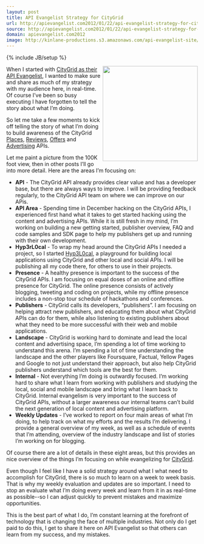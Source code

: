 ```yaml
---
layout: post
title: API Evangelist Strategy for CityGrid
url: http://apievangelist.com2012/01/22/api-evangelist-strategy-for-citygrid/
source: http://apievangelist.com2012/01/22/api-evangelist-strategy-for-citygrid/
domain: apievangelist.com2012
image: http://kinlane-productions.s3.amazonaws.com/api-evangelist-site/blog/CityGrid.png
---
```

{% include JB/setup %}<p>
     <img src="http://kinlane-productions.s3.amazonaws.com/citygrid/CityGrid.png"  width="250" align="right" />
</p>
<p>
     When I started with <a title="CityGrid API Evangelist" href="http://www.citygridmedia.com/developer/blog/citygrid-api-evangelist/">CityGrid as their API Evangelist</a>, I wanted to make sure and share as much of my strategy with my audience here, in real-time. Of course I’ve been so busy executing I have forgotten to tell the story about what I’m doing.
</p>
<p>
     So let me take a few moments to kick off telling the story of what I’m doing to build awareness of the CityGrid <a title="places" href="http://docs.citygridmedia.com/display/citygridv2/Places+API">Places</a>, <a title="reviews" href="http://docs.citygridmedia.com/display/citygridv2/Reviews+API">Reviews</a>, <a title="offers" href="http://docs.citygridmedia.com/display/citygridv2/Offers+API">Offers</a> and <a title="advertising" href="http://docs.citygridmedia.com/display/citygridv2/Ads+by+CityGrid">Advertising</a> APIs.
</p>
<p>
     Let me paint a picture from the 100K foot view, then in other posts I’ll go into more detail. Here are the areas I’m focusing on:
</p>
<ul>
     <li>
          <strong>API</strong> - The CityGrid API already provides clear value and has a developer base, but there are always ways to improve. I will be providing feedback regularly, to the CityGrid API team on where we can improve on our APis.
     </li>
     <li>
          <strong>API Area</strong> - Spending time in December hacking on the CityGrid APIs, I experienced first hand what it takes to get started hacking using the content and advertising APIs. While it is still fresh in my mind, I’m working on building a new getting started, publisher overview, FAQ and code samples and SDK page to help my publishers get up and running with their own development.
     </li>
     <li>
          <strong>Hyp3rL0cal</strong> - To wrap my head around the CityGrid APIs I needed a project, so I started <a title="Hyp3rL0cal" href="http://hyp3rl0cal.com">Hyp3L0cal</a>, a playground for building local applications using CityGrid and other local and social APIs. I will be publishing all my code there, for others to use in their projects.
     </li>
     <li>
          <strong>Presence</strong> - A healthy presence is important to the success of the CityGrid APIs. I am focusing on equal doses of an online and offline presence for CityGrid. The online presence consists of actively blogging, tweeting and coding on projects, while my offline presence includes a non-stop tour schedule of hackathons and conferences.
     </li>
     <li>
          <strong>Publishers</strong> - CityGrid calls its developers, “publishers”. I am focusing on helping attract new publishers, and educating them about what CityGrid APIs can do for them, while also listening to existing publishers about what they need to be more successful with their web and mobile applications.
     </li>
     <li>
          <strong>Landscape</strong> - CityGrid is working hard to dominate and lead the local content and advertising space, I’m spending a lot of time working to understand this arena. I’m spending a lot of time understanding the landscape and the other players like Foursquare, Factual, Yellow Pages and Google to not just understand their approach, but also help CityGrid publishers understand which tools are the best for them.
     </li>
     <li>
          <strong>Internal</strong> - Not everything I’m doing is outwardly focused. I’m working hard to share what I learn from working with publishers and studying the local, social and mobile landscape and bring what I learn back to CityGrid. Internal evangelism is very important to the success of CityGrid APIs, without a larger awareness our internal teams can’t build the next generation of local content and advertising platform.
     </li>
     <li>
          <strong>Weekly Updates</strong> - I’ve worked to report on four main areas of what I’m doing, to help track on what my efforts and the results I’m delivering. I provide a general overview of my week, as well as a schedule of events that I’m attending, overview of the industry landscape and list of stories I’m working on for blogging.
     </li>
</ul>
<p>
     Of course there are a lot of details in these eight areas, but this provides an nice overview of the things I’m focusing on while evangelizing for <a title="CityGrid" href="http://citygrid.com/">CityGrid</a>.
</p>
<p>
     Even though I feel like I have a solid strategy around what I what need to accomplish for CityGrid, there is so much to learn on a week to week basis. That is why my weekly evaluation and updates are so important. I need to stop an evaluate what I’m doing every week and learn from it in as real-time as possible--so I can adjust quickly to prevent mistakes and maximize opportunities.
</p>
<p>
     This is the best part of what I do, I’m constant learning at the forefront of technology that is changing the face of multiple industries. Not only do I get paid to do this, I get to share it here on API Evangelist so that others can learn from my success, and my mistakes.
</p>
